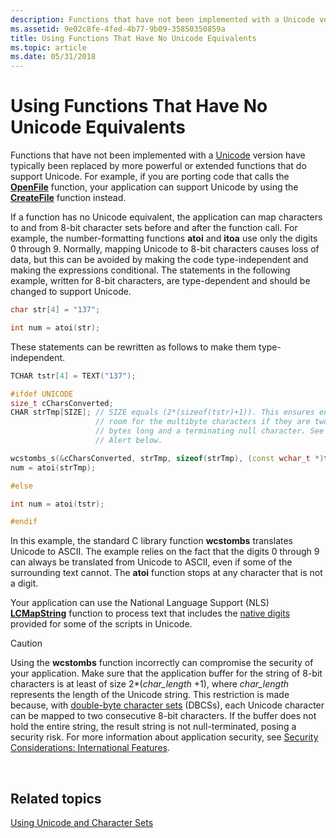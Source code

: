 ```yaml
---
description: Functions that have not been implemented with a Unicode version have typically been replaced by more powerful or extended functions that do support Unicode.
ms.assetid: 9e02c8fe-4fed-4b77-9b09-35850350859a
title: Using Functions That Have No Unicode Equivalents
ms.topic: article
ms.date: 05/31/2018
---
```


# Using Functions That Have No Unicode Equivalents

Functions that have not been implemented with a [Unicode](unicode.md) version have typically been replaced by more powerful or extended functions that do support Unicode. For example, if you are porting code that calls the [**OpenFile**](/windows/win32/api/winbase/nf-winbase-openfile) function, your application can support Unicode by using the [**CreateFile**](/windows/win32/api/fileapi/nf-fileapi-createfilea) function instead.

If a function has no Unicode equivalent, the application can map characters to and from 8-bit character sets before and after the function call. For example, the number-formatting functions **atoi** and **itoa** use only the digits 0 through 9. Normally, mapping Unicode to 8-bit characters causes loss of data, but this can be avoided by making the code type-independent and making the expressions conditional. The statements in the following example, written for 8-bit characters, are type-dependent and should be changed to support Unicode.


```C++
char str[4] = "137";

int num = atoi(str);
```



These statements can be rewritten as follows to make them type-independent.


```C++
TCHAR tstr[4] = TEXT("137");

#ifdef UNICODE
size_t cCharsConverted;
CHAR strTmp[SIZE]; // SIZE equals (2*(sizeof(tstr)+1)). This ensures enough
                   // room for the multibyte characters if they are two 
                   // bytes long and a terminating null character. See Security 
                   // Alert below. 

wcstombs_s(&cCharsConverted, strTmp, sizeof(strTmp), (const wchar_t *)tstr, sizeof(strTmp));
num = atoi(strTmp);

#else

int num = atoi(tstr);

#endif 
```



In this example, the standard C library function **wcstombs** translates Unicode to ASCII. The example relies on the fact that the digits 0 through 9 can always be translated from Unicode to ASCII, even if some of the surrounding text cannot. The **atoi** function stops at any character that is not a digit.

Your application can use the National Language Support (NLS) [**LCMapString**](/windows/desktop/api/Winnls/nf-winnls-lcmapstringa) function to process text that includes the [native digits](digit-shapes.md) provided for some of the scripts in Unicode.

> [!Caution]  
> Using the **wcstombs** function incorrectly can compromise the security of your application. Make sure that the application buffer for the string of 8-bit characters is at least of size 2\*(*char\_length* +1), where *char\_length* represents the length of the Unicode string. This restriction is made because, with [double-byte character sets](double-byte-character-sets.md) (DBCSs), each Unicode character can be mapped to two consecutive 8-bit characters. If the buffer does not hold the entire string, the result string is not null-terminated, posing a security risk. For more information about application security, see [Security Considerations: International Features](security-considerations--international-features.md).

 

## Related topics

<dl> <dt>

[Using Unicode and Character Sets](using-unicode-and-character-sets.md)
</dt> </dl>

 

 

